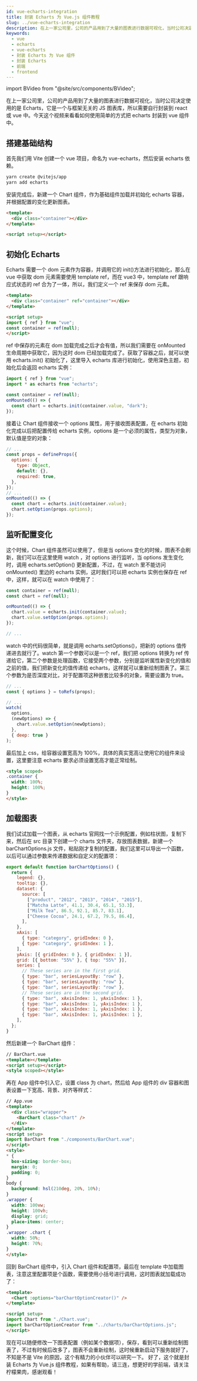 ```yaml
---
id: vue-echarts-integration
title: 封装 Echarts 为 Vue.js 组件教程
slug: ../vue-echarts-integration
description: 在上一家公司里，公司的产品用到了大量的图表进行数据可视化，当时公司决定使用的是 Echarts，它是一个与框架无关的 JS 图表库，所以需要自行封装到 react 或 vue 中。
keywords:
  - vue
  - echarts
  - vue-echarts
  - 封装 Echarts 为 Vue 组件
  - 封装 Echarts
  - 前端
  - frontend
---
```


import BVideo from "@site/src/components/BVideo";

<BVideo src="//player.bilibili.com/player.html?aid=459793298&bvid=BV1P5411N7ii&cid=315519040&page=1"/>

在上一家公司里，公司的产品用到了大量的图表进行数据可视化，当时公司决定使用的是 Echarts，它是一个与框架无关的 JS 图表库，所以需要自行封装到 react 或 vue 中。今天这个视频来看看如何使用简单的方式把 echarts 封装到 vue 组件中。

## 搭建基础结构

首先我们用 Vite 创建一个 vue 项目，命名为 vue-echarts，然后安装 echarts 依赖。

```bash
yarn create @vitejs/app
yarn add echarts
```

安装完成后，新建一个 Chart 组件，作为基础组件加载并初始化 echarts 容器，并根据配置的变化更新图表。

```html
<template>
  <div class="container"></div>
</template>

<script setup></script>
```

## 初始化 Echarts

Echarts 需要一个 dom 元素作为容器，并调用它的 init()方法进行初始化，那么在 vue 中获取 dom 元素需要使用 template ref，而在 vue3 中，template ref 跟响应式状态的 ref 合为了一体，所以，我们定义一个 ref 来保存 dom 元素。

```html
<template>
  <div class="container" ref="container"></div>
</template>

<script setup>
import { ref } from "vue";
const container = ref(null);
</script>
```

ref 中保存的元素在 dom 加载完成之后才会有值，所以我们需要在 onMounted 生命周期中获取它，因为这时 dom 已经加载完成了。获取了容器之后，就可以使用 echarts.init() 初始化了，这里导入 echarts 库进行初始化，使用深色主题，初始化后会返回 echarts 实例：

```javascript
import { ref } from "vue";
import * as echarts from "echarts";

const container = ref(null);
onMounted(() => {
  const chart = echarts.init(container.value, "dark");
});
```

接着让 Chart 组件接收一个 options 属性，用于接收图表配置，在 echarts 初始化完成以后把配置传给 echarts 实例，options 是一个必须的属性，类型为对象，默认值是空的对象：

```javascript
// ...
const props = defineProps({
  options: {
    type: Object,
    default: {},
    required: true,
  },
});
// ...
onMounted(() => {
  const chart = echarts.init(container.value);
  chart.setOption(props.options);
});
```

## 监听配置变化

这个时候，Chart 组件虽然可以使用了，但是当 options 变化的时候，图表不会刷新，我们可以在这里使用 watch ，对 options 进行监听，当 options 发生变化时，调用 echarts.setOption() 更新配置，不过，在 watch 里不能访问 onMounted() 里边的 echarts 实例，这时我们可以把 echarts 实例也保存在 ref 中，这样，就可以在 watch 中使用了：

```javascript
const container = ref(null);
const chart = ref(null);

onMounted(() => {
  chart.value = echarts.init(container.value);
  chart.value.setOption(props.options);
});

// ...
```

watch 中的代码很简单，就是调用 echarts.setOptions()，把新的 options 值传递进去就行了。watch 第一个参数可以是一个 ref，我们把 options 转换为 ref 传递给它，第二个参数是处理函数，它接受两个参数，分别是监听属性新变化的值和之前的值，我们把新变化的值传递给 echarts，这样就可以重新绘制图表了。第三个参数为是否深度对比，对于配置项这种嵌套比较多的对象，需要设置为 true。

```javascript
// ...
const { options } = toRefs(props);

// ...
watch(
  options,
  (newOptions) => {
    chart.value.setOption(newOptions);
  },
  { deep: true }
);
```

最后加上 css，给容器设置宽高为 100%，具体的真实宽高让使用它的组件来设置，这里要注意 echarts 要求必须设置宽高才能正常绘制。

```html
<style scoped>
.container {
  width: 100%;
  height: 100%;
}
</style>
```

## 加载图表

我们试试加载一个图表，从 echarts 官网找一个示例配置，例如柱状图，复制下来，然后在 src 目录下创建一个 charts 文件夹，存放图表数据，新建一个 barChartOptions.js 文件，粘贴刚才复制的配置，我们这里可以导出一个函数，以后可以通过参数来传递数据和自定义的配置项：

```javascript
export default function barChartOptions() {
  return {
    legend: {},
    tooltip: {},
    dataset: {
      source: [
        ["product", "2012", "2013", "2014", "2015"],
        ["Matcha Latte", 41.1, 30.4, 65.1, 53.3],
        ["Milk Tea", 86.5, 92.1, 85.7, 83.1],
        ["Cheese Cocoa", 24.1, 67.2, 79.5, 86.4],
      ],
    },
    xAxis: [
      { type: "category", gridIndex: 0 },
      { type: "category", gridIndex: 1 },
    ],
    yAxis: [{ gridIndex: 0 }, { gridIndex: 1 }],
    grid: [{ bottom: "55%" }, { top: "55%" }],
    series: [
      // These series are in the first grid.
      { type: "bar", seriesLayoutBy: "row" },
      { type: "bar", seriesLayoutBy: "row" },
      { type: "bar", seriesLayoutBy: "row" },
      // These series are in the second grid.
      { type: "bar", xAxisIndex: 1, yAxisIndex: 1 },
      { type: "bar", xAxisIndex: 1, yAxisIndex: 1 },
      { type: "bar", xAxisIndex: 1, yAxisIndex: 1 },
      { type: "bar", xAxisIndex: 1, yAxisIndex: 1 },
    ],
  };
}
```

然后新建一个 BarChart 组件：

```html
// BarChart.vue
<template></template>
<script setup></script>
<style scoped></style>
```

再在 App 组件中引入它，设置 class 为 chart，然后给 App 组件的 div 容器和图表设置一下宽高、背景、对齐等样式：

```html
// App.vue
<template>
  <div class="wrapper">
    <BarChart class="chart" />
  </div>
</template>
<script setup>
import BarChart from "./components/BarChart.vue";
</script>
<style>
* {
  box-sizing: border-box;
  margin: 0;
  padding: 0;
}
body {
  background: hsl(210deg, 20%, 10%);
}
.wrapper {
  width: 100vw;
  height: 100vh;
  display: grid;
  place-items: center;
}
.wrapper .chart {
  width: 50%;
  height: 70%;
}
</style>
```

回到 BarChart 组件中，引入 Chart 组件和配置项，最后在 template 中加载图表，注意这里配置项是个函数，需要使用小括号进行调用，这时图表就加载成功了：

```html
<template>
  <Chart :options="barChartOptionCreator()" />
</template>

<script setup>
import Chart from "./Chart.vue";
import barChartOptionCreator from "../charts/barChartOptions.js";
</script>
```

现在可以随便修改一下图表配置（例如某个数据项），保存，看到可以重新绘制图表了，不过有时候后改多了，图表不会重新绘制，这时候重新启动下服务就好了，不知是不是 Vite 的原因，这个有精力的小伙伴可以研究一下。
好了，这个就是封装 Echarts 为 Vue.js 组件教程，如果有帮助，请三连，想更好的学前端，请关注柠檬果肉，感谢观看！
